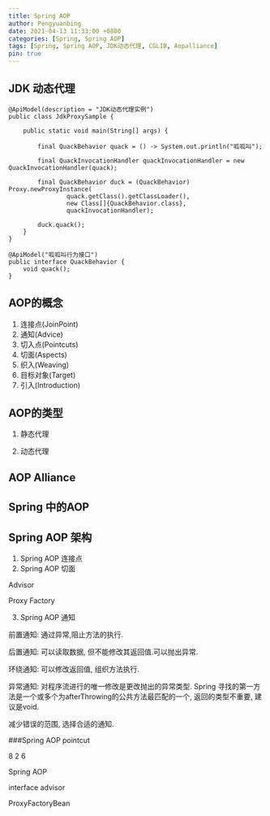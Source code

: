 ```yaml
---
title: Spring AOP
author: Pengyuanbing
date: 2021-04-13 11:33:00 +0800
categories: [Spring, Spring AOP]
tags: [Spring, Spring AOP, JDK动态代理, CGLIB, Aopalliance]
pin: true
---
```


## JDK 动态代理

```
@ApiModel(description = "JDK动态代理实例")
public class JdkProxySample {

    public static void main(String[] args) {

        final QuackBehavior quack = () -> System.out.println("呱呱叫");

        final QuackInvocationHandler quackInvocationHandler = new QuackInvocationHandler(quack);

        final QuackBehavior duck = (QuackBehavior) Proxy.newProxyInstance(
                quack.getClass().getClassLoader(),
                new Class[]{QuackBehavior.class},
                quackInvocationHandler);

        duck.quack();
    }
}
```

```
@ApiModel("呱呱叫行为接口")
public interface QuackBehavior {
    void quack();
}
```



## AOP的概念

1. 连接点(JoinPoint)
2. 通知(Advice)
3. 切入点(Pointcuts)
4. 切面(Aspects)
5. 织入(Weaving)
6. 目标对象(Target)
7. 引入(Introduction)

## AOP的类型

1. 静态代理

2. 动态代理

## AOP Alliance


## Spring 中的AOP


## Spring AOP 架构

1. Spring AOP 连接点
2. Spring AOP 切面

Advisor

Proxy Factory

3. Spring AOP 通知

前置通知: 通过异常,阻止方法的执行.

后置通知: 可以读取数据, 但不能修改其返回值.可以抛出异常.

环绕通知: 可以修改返回值, 组织方法执行.

异常通知: 对程序流进行的唯一修改是更改抛出的异常类型.
Spring 寻找的第一方法是一个或多个为afterThrowing的公共方法最匹配的一个, 返回的类型不重要, 建议是void.

减少错误的范围, 选择合适的通知.


###Spring AOP pointcut

8
2
6



Spring AOP



interface advisor

ProxyFactoryBean
































